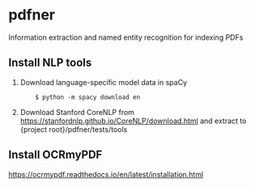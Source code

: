 # pdfner
Information extraction and named entity recognition for indexing PDFs

## Install NLP tools
1. Download language-specific model data in spaCy
    ```
        $ python -m spacy download en
    ```
2. Download Stanford CoreNLP from https://stanfordnlp.github.io/CoreNLP/download.html and extract to {project root}/pdfner/tests/tools


## Install OCRmyPDF
https://ocrmypdf.readthedocs.io/en/latest/installation.html


